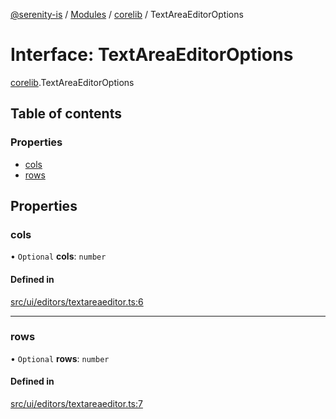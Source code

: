 [@serenity-is](../README.md) / [Modules](../modules.md) / [corelib](../modules/corelib.md) / TextAreaEditorOptions

# Interface: TextAreaEditorOptions

[corelib](../modules/corelib.md).TextAreaEditorOptions

## Table of contents

### Properties

- [cols](corelib.TextAreaEditorOptions.md#cols)
- [rows](corelib.TextAreaEditorOptions.md#rows)

## Properties

### cols

• `Optional` **cols**: `number`

#### Defined in

[src/ui/editors/textareaeditor.ts:6](https://github.com/serenity-is/serenity/blob/master/packages/corelib/src/ui/editors/textareaeditor.ts#L6)

___

### rows

• `Optional` **rows**: `number`

#### Defined in

[src/ui/editors/textareaeditor.ts:7](https://github.com/serenity-is/serenity/blob/master/packages/corelib/src/ui/editors/textareaeditor.ts#L7)
